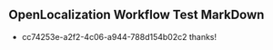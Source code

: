 ## OpenLocalization Workflow Test MarkDown
* cc74253e-a2f2-4c06-a944-788d154b02c2 thanks!

<!--HONumber=Aug16_HO4-->


